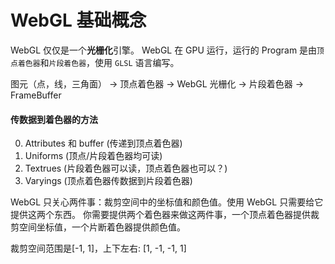 # WebGL 基础概念

WebGL 仅仅是一个**光栅化**引擎。
WebGL 在 GPU 运行，运行的 Program 是由`顶点着色器`和`片段着色器`，使用 `GLSL` 语言编写。

图元（点，线，三角面） -> 顶点着色器 -> WebGL 光栅化 -> 片段着色器 -> FrameBuffer

#### 传数据到着色器的方法

0. Attributes 和 buffer (传递到顶点着色器)
1. Uniforms (顶点/片段着色器均可读)
2. Textrues (片段着色器可以读，顶点着色器也可以？)
3. Varyings (顶点着色器传数据到片段着色器)

WebGL 只关心两件事：裁剪空间中的坐标值和颜色值。使用 WebGL 只需要给它提供这两个东西。
你需要提供两个着色器来做这两件事，一个顶点着色器提供裁剪空间坐标值，一个片断着色器提供颜色值。

裁剪空间范围是[-1, 1]，上下左右: [1, -1, -1, 1]

